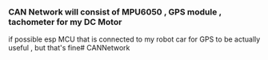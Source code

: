 ### CAN Network will consist of MPU6050 , GPS module , tachometer for my DC Motor
if possible esp MCU that is connected to my robot car for GPS to be actually useful , but that's fine#   C A N N e t w o r k  
 